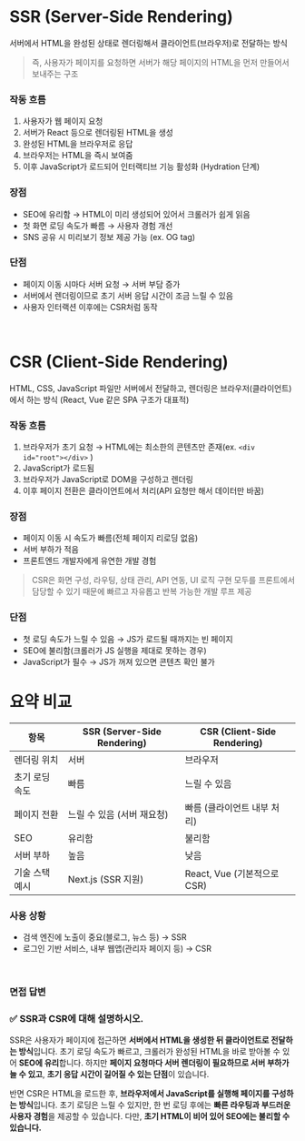 # SSR (Server-Side Rendering)

서버에서 HTML을 완성된 상태로 렌더링해서 클라이언트(브라우저)로 전달하는 방식

> 즉, 사용자가 페이지를 요청하면 서버가 해당 페이지의 HTML을 먼저 만들어서 보내주는 구조

### 작동 흐름

1. 사용자가 웹 페이지 요청
2. 서버가 React 등으로 렌더링된 HTML을 생성
3. 완성된 HTML을 브라우저로 응답
4. 브라우저는 HTML을 즉시 보여줌
5. 이후 JavaScript가 로드되어 인터랙티브 기능 활성화 (Hydration 단계)

### 장점

- SEO에 유리함 → HTML이 미리 생성되어 있어서 크롤러가 쉽게 읽음
- 첫 화면 로딩 속도가 빠름 → 사용자 경험 개선
- SNS 공유 시 미리보기 정보 제공 가능 (ex. OG tag)

### 단점

- 페이지 이동 시마다 서버 요청 → 서버 부담 증가
- 서버에서 렌더링이므로 초기 서버 응답 시간이 조금 느릴 수 있음
- 사용자 인터랙션 이후에는 CSR처럼 동작

<br/>

# CSR (Client-Side Rendering)

HTML, CSS, JavaScript 파일만 서버에서 전달하고, 렌더링은 브라우저(클라이언트)에서 하는 방식 (React, Vue 같은 SPA 구조가 대표적)

### 작동 흐름

1. 브라우저가 초기 요청 → HTML에는 최소한의 콘텐츠만 존재(ex. `<div id="root"></div>` )
2. JavaScript가 로드됨
3. 브라우저가 JavaScript로 DOM을 구성하고 렌더링
4. 이후 페이지 전환은 클라이언트에서 처리(API 요청만 해서 데이터만 바꿈)

### 장점

- 페이지 이동 시 속도가 빠름(전체 페이지 리로딩 없음)
- 서버 부하가 적음
- 프론트엔드 개발자에게 유연한 개발 경험

> CSR은 화면 구성, 라우팅, 상태 관리, API 연동, UI 로직 구현 모두를 프론트에서 담당할 수 있기 때문에 빠르고 자유롭고 반복 가능한 개발 루프 제공

### 단점

- 첫 로딩 속도가 느릴 수 있음 → JS가 로드될 때까지는 빈 페이지
- SEO에 불리함(크롤러가 JS 실행을 제대로 못하는 경우)
- JavaScript가 필수 → JS가 꺼져 있으면 콘텐츠 확인 불가

# 요약 비교

| 항목           | SSR (Server-Side Rendering) | CSR (Client-Side Rendering) |
| -------------- | --------------------------- | --------------------------- |
| 렌더링 위치    | 서버                        | 브라우저                    |
| 초기 로딩 속도 | 빠름                        | 느릴 수 있음                |
| 페이지 전환    | 느릴 수 있음 (서버 재요청)  | 빠름 (클라이언트 내부 처리) |
| SEO            | 유리함                      | 불리함                      |
| 서버 부하      | 높음                        | 낮음                        |
| 기술 스택 예시 | Next.js (SSR 지원)          | React, Vue (기본적으로 CSR) |

### 사용 상황

- 검색 엔진에 노출이 중요(블로그, 뉴스 등) → SSR
- 로그인 기반 서비스, 내부 웹앱(관리자 페이지 등) → CSR

<br/>

### 면접 답변

<aside>

### ✅ SSR과 CSR에 대해 설명하시오.

SSR은 사용자가 페이지에 접근하면 **서버에서 HTML을 생성한 뒤 클라이언트로 전달하는 방식**입니다. 초기 로딩 속도가 빠르고, 크롤러가 완성된 HTML을 바로 받아볼 수 있어 **SEO에 유리**합니다. 하지만 **페이지 요청마다 서버 렌더링이 필요하므로 서버 부하가 늘 수 있고**, **초기 응답 시간이 길어질 수 있는 단점**이 있습니다.

반면 CSR은 HTML을 로드한 후, **브라우저에서 JavaScript를 실행해 페이지를 구성하는 방식**입니다. 초기 로딩은 느릴 수 있지만, 한 번 로딩 후에는 **빠른 라우팅과 부드러운 사용자 경험**을 제공할 수 있습니다. 다만, **초기 HTML이 비어 있어 SEO에는 불리할 수 있습니다.**

</aside>
